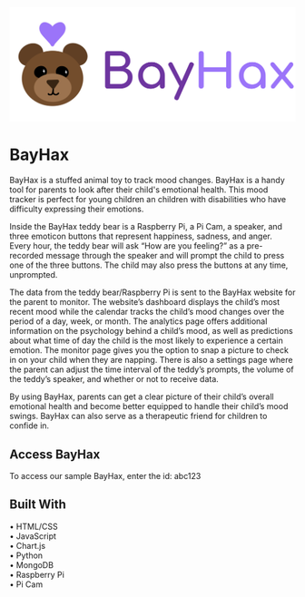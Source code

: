 ![banner](public/pages/pic/BayHaxTitle.png)
# BayHax 

BayHax is a stuffed animal toy to track mood changes. BayHax is a handy tool for parents to look after their child's emotional health. This mood tracker is perfect for young children an children with disabilities who have difficulty expressing their emotions.

Inside the BayHax teddy bear is a Raspberry Pi, a Pi Cam, a speaker, and three emoticon buttons that represent happiness, sadness, and anger. Every hour, the teddy bear will ask “How are you feeling?” as a pre-recorded message through the speaker and will prompt the child to press one of the three buttons. The child may also press the buttons at any time, unprompted.

The data from the teddy bear/Raspberry Pi is sent to the BayHax website for the parent to monitor. The website’s dashboard displays the child’s most recent mood while the calendar tracks the child’s mood changes over the period of a day, week, or month. The analytics page offers additional information on the psychology behind a child’s mood, as well as predictions about what time of day the child is the most likely to experience a certain emotion. The monitor page gives you the option to snap a picture to check in on your child when they are napping. There is also a settings page where the parent can adjust the time interval of the teddy’s prompts, the volume of the teddy’s speaker, and whether or not to receive data.

By using BayHax, parents can get a clear picture of their child’s overall emotional health and become better equipped to handle their child’s mood swings. BayHax can also serve as a therapeutic friend for children to confide in.

## Access BayHax

To access our sample BayHax, enter the id: abc123

## Built With
• HTML/CSS  
• JavaScript  
• Chart.js  
• Python  
• MongoDB  
• Raspberry Pi  
• Pi Cam
